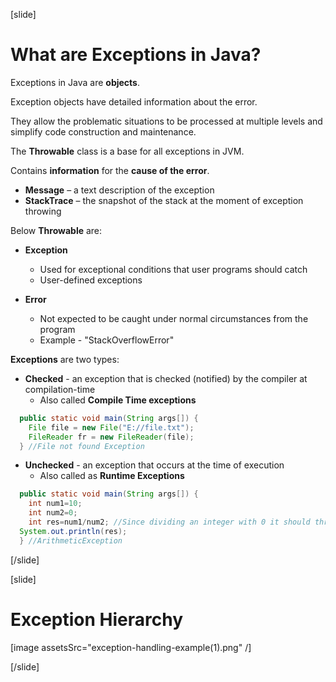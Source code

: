 [slide]

# What are Exceptions in Java?
Exceptions in Java are **objects**. 

Exception objects have detailed information about the error.

They allow the problematic situations to be processed at multiple levels and simplify code construction and maintenance.

The **Throwable** class is a base for all exceptions in JVM. 

Contains **information** for the **cause of the error**.
- **Message** – a text description of the exception
- **StackTrace** – the snapshot of the stack at the moment of exception throwing

Below **Throwable** are:

- **Exception**
    - Used for exceptional conditions that user programs should catch
    - User-defined exceptions

- **Error**
    - Not expected to be caught under normal circumstances from the program
    - Example - "StackOverflowError"

**Exceptions** are two types:

- **Checked** - an exception that is checked (notified) by the compiler at compilation-time
    - Also called **Compile Time exceptions**

```java 
  public static void main(String args[]) {
    File file = new File("E://file.txt");
    FileReader fr = new FileReader(file);
  } //File not found Exception
```
 

- **Unchecked** - an exception that occurs at the time of execution
    - Also called as **Runtime Exceptions**

```java 
  public static void main(String args[]) {
    int num1=10;
    int num2=0;
    int res=num1/num2; //Since dividing an integer with 0 it should throw ArithmeticException
  System.out.println(res);
  } //ArithmeticException
```
[/slide]

[slide]

# Exception Hierarchy 

[image assetsSrc="exception-handling-example(1).png" /]

[/slide]


